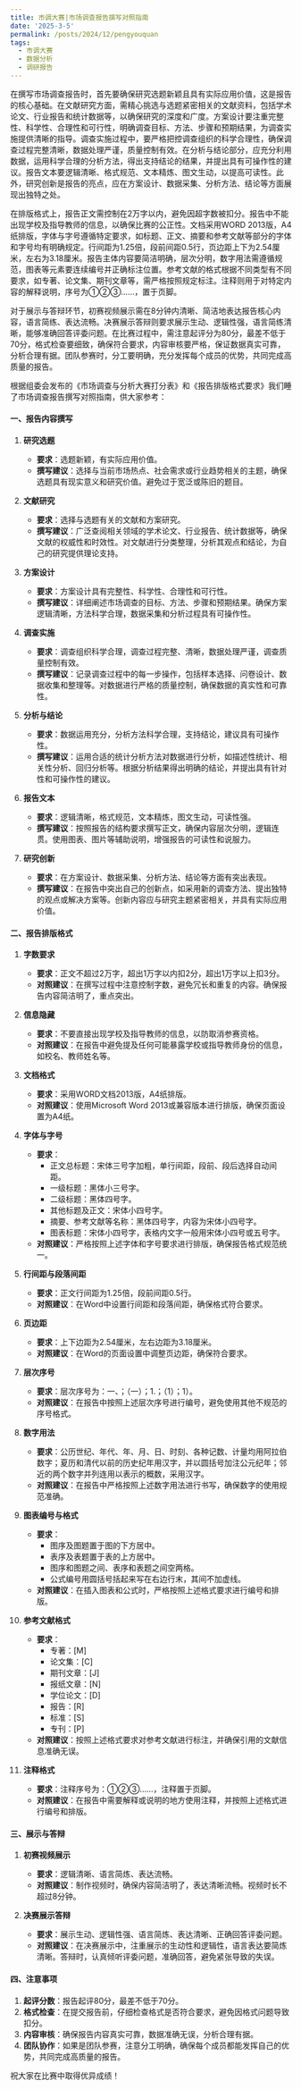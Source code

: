 ```yaml
---
title: 市调大赛|市场调查报告撰写对照指南
date: '2025-3-5'
permalink: /posts/2024/12/pengyouquan
tags:
  - 市调大赛
  - 数据分析
  - 调研报告
---
```



在撰写市场调查报告时，首先要确保研究选题新颖且具有实际应用价值，这是报告的核心基础。在文献研究方面，需精心挑选与选题紧密相关的文献资料，包括学术论文、行业报告和统计数据等，以确保研究的深度和广度。方案设计要注重完整性、科学性、合理性和可行性，明确调查目标、方法、步骤和预期结果，为调查实施提供清晰的指导。调查实施过程中，要严格把控调查组织的科学合理性，确保调查过程完整清晰，数据处理严谨，质量控制有效。在分析与结论部分，应充分利用数据，运用科学合理的分析方法，得出支持结论的结果，并提出具有可操作性的建议。报告文本要逻辑清晰、格式规范、文本精炼、图文生动，以提高可读性。此外，研究创新是报告的亮点，应在方案设计、数据采集、分析方法、结论等方面展现出独特之处。

在排版格式上，报告正文需控制在2万字以内，避免因超字数被扣分。报告中不能出现学校及指导教师的信息，以确保比赛的公正性。文档采用WORD 2013版，A4纸排版，字体与字号遵循特定要求，如标题、正文、摘要和参考文献等部分的字体和字号均有明确规定。行间距为1.25倍，段前间距0.5行，页边距上下为2.54厘米，左右为3.18厘米。报告主体内容要简洁明确，层次分明，数字用法需遵循规范，图表等元素要连续编号并正确标注位置。参考文献的格式根据不同类型有不同要求，如专著、论文集、期刊文章等，需严格按照规定标注。注释则用于对特定内容的解释说明，序号为①②③……，置于页脚。

对于展示与答辩环节，初赛视频展示需在8分钟内清晰、简洁地表达报告核心内容，语言简练、表达流畅。决赛展示答辩则要求展示生动、逻辑性强，语言简练清晰，能够准确回答评委问题。在比赛过程中，需注意起评分为80分，最差不低于70分，格式检查要细致，确保符合要求，内容审核要严格，保证数据真实可靠，分析合理有据。团队参赛时，分工要明确，充分发挥每个成员的优势，共同完成高质量的报告。

根据组委会发布的《市场调查与分析大赛打分表》和《报告排版格式要求》我们睡了市场调查报告撰写对照指南，供大家参考：



#### 一、报告内容撰写
1. **研究选题**
   - **要求**：选题新颖，有实际应用价值。
   - **撰写建议**：选择与当前市场热点、社会需求或行业趋势相关的主题，确保选题具有现实意义和研究价值。避免过于宽泛或陈旧的题目。

2. **文献研究**
   - **要求**：选择与选题有关的文献和方案研究。
   - **撰写建议**：广泛查阅相关领域的学术论文、行业报告、统计数据等，确保文献的权威性和时效性。对文献进行分类整理，分析其观点和结论，为自己的研究提供理论支持。

3. **方案设计**
   - **要求**：方案设计具有完整性、科学性、合理性和可行性。
   - **撰写建议**：详细阐述市场调查的目标、方法、步骤和预期结果。确保方案逻辑清晰，方法科学合理，数据采集和分析过程具有可操作性。

4. **调查实施**
   - **要求**：调查组织科学合理，调查过程完整、清晰，数据处理严谨，调查质量控制有效。
   - **撰写建议**：记录调查过程中的每一步操作，包括样本选择、问卷设计、数据收集和整理等。对数据进行严格的质量控制，确保数据的真实性和可靠性。

5. **分析与结论**
   - **要求**：数据运用充分，分析方法科学合理，支持结论，建议具有可操作性。
   - **撰写建议**：运用合适的统计分析方法对数据进行分析，如描述性统计、相关性分析、回归分析等。根据分析结果得出明确的结论，并提出具有针对性和可操作性的建议。

6. **报告文本**
   - **要求**：逻辑清晰，格式规范，文本精炼，图文生动，可读性强。
   - **撰写建议**：按照报告的结构要求撰写正文，确保内容层次分明，逻辑连贯。使用图表、图片等辅助说明，增强报告的可读性和说服力。

7. **研究创新**
   - **要求**：在方案设计、数据采集、分析方法、结论等方面有突出表现。
   - **撰写建议**：在报告中突出自己的创新点，如采用新的调查方法、提出独特的观点或解决方案等。创新内容应与研究主题紧密相关，并具有实际应用价值。

#### 二、报告排版格式

1. **字数要求**
   - **要求**：正文不超过2万字，超出1万字以内扣2分，超出1万字以上扣3分。
   - **对照建议**：在撰写过程中注意控制字数，避免冗长和重复的内容。确保报告内容简洁明了，重点突出。

2. **信息隐藏**
   - **要求**：不要直接出现学校及指导教师的信息，以防取消参赛资格。
   - **对照建议**：在报告中避免提及任何可能暴露学校或指导教师身份的信息，如校名、教师姓名等。

3. **文档格式**
   - **要求**：采用WORD文档2013版，A4纸排版。
   - **对照建议**：使用Microsoft Word 2013或兼容版本进行排版，确保页面设置为A4纸。

4. **字体与字号**
   - **要求**：
     - 正文总标题：宋体三号字加粗，单行间距，段前、段后选择自动间距。
     - 一级标题：黑体小三号字。
     - 二级标题：黑体四号字。
     - 其他标题及正文：宋体小四号字。
     - 摘要、参考文献等名称：黑体四号字，内容为宋体小四号字。
     - 图表标题：宋体小四号字，表格内文字一般用宋体小四号或五号字。
   - **对照建议**：严格按照上述字体和字号要求进行排版，确保报告格式规范统一。

5. **行间距与段落间距**
   - **要求**：正文行间距为1.25倍，段前间距0.5行。
   - **对照建议**：在Word中设置行间距和段落间距，确保格式符合要求。

6. **页边距**
   - **要求**：上下边距为2.54厘米，左右边距为3.18厘米。
   - **对照建议**：在Word的页面设置中调整页边距，确保符合要求。

7. **层次序号**
   - **要求**：层次序号为：一、；（一）；1.；（1）；1）。
   - **对照建议**：在报告中按照上述层次序号进行编号，避免使用其他不规范的序号格式。

8. **数字用法**
   - **要求**：公历世纪、年代、年、月、日、时刻、各种记数、计量均用阿拉伯数字；夏历和清代以前的历史纪年用汉字，并以圆括号加注公元纪年；邻近的两个数字并列连用以表示的概数，采用汉字。
   - **对照建议**：在报告中严格按照上述数字用法进行书写，确保数字的使用规范准确。

9. **图表编号与格式**
   - **要求**：
     - 图序及图题置于图的下方居中。
     - 表序及表题置于表的上方居中。
     - 图序和图题之间、表序和表题之间空两格。
     - 公式编号用圆括号括起来写在右边行末，其间不加虚线。
   - **对照建议**：在插入图表和公式时，严格按照上述格式要求进行编号和排版。

10. **参考文献格式**
    - **要求**：
      - 专著：[M]
      - 论文集：[C]
      - 期刊文章：[J]
      - 报纸文章：[N]
      - 学位论文：[D]
      - 报告：[R]
      - 标准：[S]
      - 专刊：[P]
    - **对照建议**：按照上述格式要求对参考文献进行标注，并确保引用的文献信息准确无误。

11. **注释格式**
    - **要求**：注释序号为：①②③……，注释置于页脚。
    - **对照建议**：在报告中需要解释或说明的地方使用注释，并按照上述格式进行编号和排版。

#### 三、展示与答辩

1. **初赛视频展示**
   - **要求**：逻辑清晰、语言简炼、表达流畅。
   - **对照建议**：制作视频时，确保内容简洁明了，表达清晰流畅。视频时长不超过8分钟。

2. **决赛展示答辩**
   - **要求**：展示生动、逻辑性强、语言简炼、表达清晰、正确回答评委问题。
   - **对照建议**：在决赛展示中，注重展示的生动性和逻辑性，语言表达要简炼清晰。答辩时，认真倾听评委问题，准确回答，避免紧张导致的失误。

#### 四、注意事项

1. **起评分数**：报告起评80分，最差不低于70分。
2. **格式检查**：在提交报告前，仔细检查格式是否符合要求，避免因格式问题导致扣分。
3. **内容审核**：确保报告内容真实可靠，数据准确无误，分析合理有据。
4. **团队协作**：如果是团队参赛，注意分工明确，确保每个成员都能发挥自己的优势，共同完成高质量的报告。


祝大家在比赛中取得优异成绩！